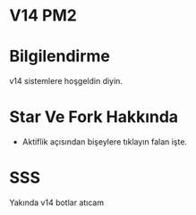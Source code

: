 # V14 PM2


# Bilgilendirme

v14 sistemlere hoşgeldin diyin.


# Star Ve Fork Hakkında

- Aktiflik açısından bişeylere tıklayın falan işte.

# SSS
 Yakında v14 botlar atıcam
